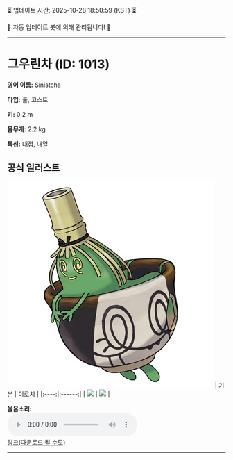 
⏳ 업데이트 시간: 2025-10-28 18:50:59 (KST) ⏳

🤖 자동 업데이트 봇에 의해 관리됩니다! 🤖

---

# 그우린차 (ID: 1013)
**영어 이름:** Sinistcha

**타입:** 풀, 고스트

**키:** 0.2 m

**몸무게:** 2.2 kg

**특성:** 대접, 내열

## 공식 일러스트
![](https://raw.githubusercontent.com/PokeAPI/sprites/master/sprites/pokemon/other/official-artwork/1013.png)
| 기본 | 이로치 |
|:----:|:------:|
| <img src="http://play.pokemonshowdown.com/sprites/ani/sinistcha.gif" width="200"> | <img src="http://play.pokemonshowdown.com/sprites/ani-shiny/sinistcha.gif" width="200"> |

**울음소리:**<br><audio controls src="https://raw.githubusercontent.com/PokeAPI/cries/main/cries/pokemon/latest/1013.ogg"></audio><br> [링크(다운로드 될 수도)](https://raw.githubusercontent.com/PokeAPI/cries/main/cries/pokemon/latest/1013.ogg)


---
